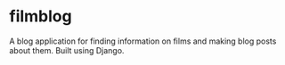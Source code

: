# filmblog
A blog application for finding information on films and making blog posts about them. Built using Django.
